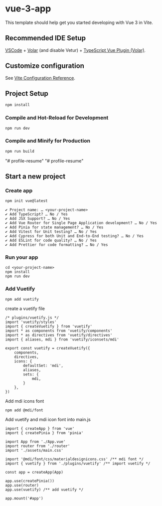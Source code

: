 # vue-3-app

This template should help get you started developing with Vue 3 in Vite.

## Recommended IDE Setup

[VSCode](https://code.visualstudio.com/) + [Volar](https://marketplace.visualstudio.com/items?itemName=Vue.volar) (and disable Vetur) + [TypeScript Vue Plugin (Volar)](https://marketplace.visualstudio.com/items?itemName=Vue.vscode-typescript-vue-plugin).

## Customize configuration

See [Vite Configuration Reference](https://vitejs.dev/config/).

## Project Setup

```sh
npm install
```

### Compile and Hot-Reload for Development

```sh
npm run dev
```

### Compile and Minify for Production

```sh
npm run build
```
"# profile-resume" 
"# profile-resume" 


## Start a new project

### Create app
```sh
npm init vue@latest
```
```
✔ Project name: … <your-project-name>
✔ Add TypeScript? … No / Yes
✔ Add JSX Support? … No / Yes
✔ Add Vue Router for Single Page Application development? … No / Yes
✔ Add Pinia for state management? … No / Yes
✔ Add Vitest for Unit testing? … No / Yes
✔ Add Cypress for both Unit and End-to-End testing? … No / Yes
✔ Add ESLint for code quality? … No / Yes
✔ Add Prettier for code formatting? … No / Yes
```
### Run your app
```
cd <your-project-name>
npm install
npm run dev
```
### Add Vuetify

```install
npm add vuetify
```
 create a vuetify file
```
/* plugins/vuetify.js */
import 'vuetify/styles'
import { createVuetify } from 'vuetify'
import * as components from 'vuetify/components'
import * as directives from 'vuetify/directives'
import { aliases, mdi } from 'vuetify/iconsets/mdi'

export const vuetify = createVuetify({
    components,
    directives,
    icons: {
        defaultSet: 'mdi',
        aliases,
        sets: {
            mdi,
        }
    },
})

```
 Add mdi icons font
```
npm add @mdi/font
```

Add vuetify and mdi icon font into main.js
```
import { createApp } from 'vue'
import { createPinia } from 'pinia'

import App from './App.vue'
import router from './router'
import './assets/main.css'

import '@mdi/font/css/materialdesignicons.css' /** mdi font */
import { vuetify } from './plugins/vuetify' /** import vuetify */

const app = createApp(App)

app.use(createPinia())
app.use(router)
app.use(vuetify) /** add vuetify */

app.mount('#app')

```